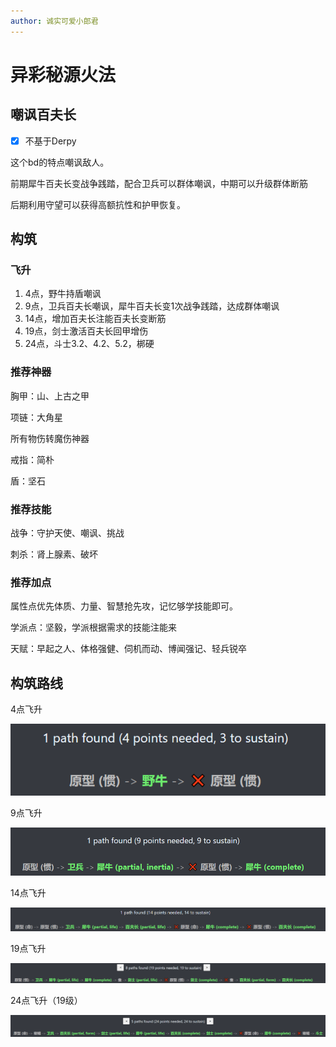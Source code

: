 ```yaml
---
author: 诚实可爱小郎君
---
```


# 异彩秘源火法
## 嘲讽百夫长

- [x] 不基于Derpy

这个bd的特点嘲讽敌人。

前期犀牛百夫长变战争践踏，配合卫兵可以群体嘲讽，中期可以升级群体断筋

后期利用守望可以获得高额抗性和护甲恢复。

## 构筑

### 飞升

1. 4点，野牛持盾嘲讽
2. 9点，卫兵百夫长嘲讽，犀牛百夫长变1次战争践踏，达成群体嘲讽
3. 14点，增加百夫长注能百夫长变断筋
4. 19点，剑士激活百夫长回甲增伤
5. 24点，斗士3.2、4.2、5.2，梆硬

### 推荐神器

胸甲：山、上古之甲

项链：大角星

所有物伤转魔伤神器

戒指：简朴

盾：坚石

### 推荐技能

战争：守护天使、嘲讽、挑战

刺杀：肾上腺素、破坏

### 推荐加点

属性点优先体质、力量、智慧抢先攻，记忆够学技能即可。

学派点：坚毅，学派根据需求的技能注能来

天赋：早起之人、体格强健、伺机而动、博闻强记、轻兵锐卒

## 构筑路线

4点飞升

![image-20240404093555183](../static/image-20240404093555183.png)

9点飞升

![image-20240404093130505](../static/image-20240404093130505.png)

14点飞升

![image-20240404093712731](../static/image-20240404093712731.png)

19点飞升

![image-20240404093841269](../static/image-20240404093841269.png)

24点飞升（19级）

![image-20240404100204570](../static/image-20240404100204570.png)
